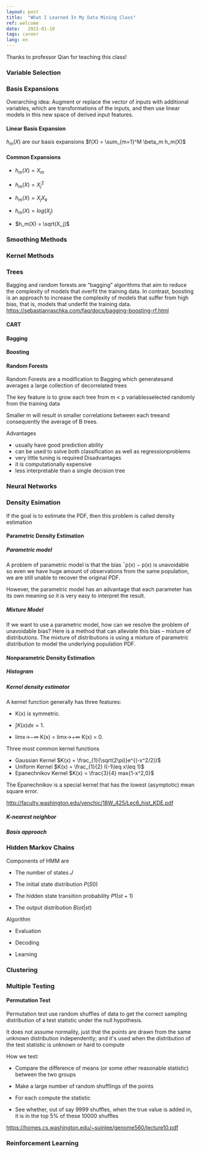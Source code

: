 ```yaml
---
layout: post
title:  "What I Learned In My Data Mining Class"
ref: welcome
date:   2021-01-10
tags: career
lang: en
---
```

Thanks to professor Qian for teaching this class!

### Variable Selection

### Basis Expansions
Overarching idea:
Augment or replace the vector of inputs with additional variables, which are transformations of the inputs, and then use linear models in this new space of derived input features.

#### Linear Basis Expansion
$h_m(X)$ are our basis expansions
$f(X) = \sum_{m=1}^M \beta_m h_m(X)$

#### Common Expansions
- $h_m(X) = X_m$

- $h_m(X) = X_j^2$

- $h_m(X) = X_jX_k$

- $h_m(X) = log(X_j)$

- $h_m(X) = \sqrt(X_j)$
### Smoothing Methods

### Kernel Methods


### Trees 
 Bagging and random forests are “bagging” algorithms that aim to reduce the complexity of models that overfit the training data. In contrast, boosting is an approach to increase the complexity of models that suffer from high bias, that is, models that underfit the training data. https://sebastianraschka.com/faq/docs/bagging-boosting-rf.html
#### CART

#### Bagging

#### Boosting

#### Random Forests
Random Forests are a modification to Bagging which generatesand averages a large collection of decorrelated trees

The key feature is to grow each tree from m < p variablesselected randomly from the training data

Smaller m will result in smaller correlations between each treeand consequently the average of B trees.

Advantages
- usually have good prediction ability
- can be used to solve both classification as well as regressionproblems
- very little tuning is required
Disadvantages
- it is computationally expensive
- less interpretable than a single decision tree
### Neural Networks

### Density Esimation
If the goal is to estimate the PDF, then this problem is called density estimation
#### Parametric Density Estimation

##### Parametric model
A problem of parametric model is that the bias ¯p(x) − p(x) is unavoidable so even we have huge amount
of observations from the same population, we are still unable to recover the original PDF. 

However, the
parametric model has an advantage that each parameter has its own meaning so it is very easy to interpret
the result.
##### Mixture Model
If we want to use a parametric model, how can we resolve the problem of unavoidable bias? Here is a method
that can alleviate this bias – mixture of distributions.
The mixture of distributions is using a mixture of parametric distribution to model the underlying population
PDF.
#### Nonparametric Density Estimation

##### Histogram

##### Kernel density estimator
A kernel function generally has three features:
-  K(x) is symmetric.

- $\int K(x)dx = 1$.

- limx→−∞ K(x) = limx→+∞ K(x) = 0.

Three most common kernel functions 

- Gaussian Kernel $K(x) = \frac_{1}{\sqrt(2\pi)}e^{(-x^2/2)}$
- Uniform Kernel $K(x) = \frac_{1}{2} I(-1\leq x\leq 1)$
- Epanechnikov Kernel $K(x) = \frac{3}{4} max{1-x^2,0}$

The Epanechnikov is a special kernel that has the lowest (asymptotic) mean square error.

http://faculty.washington.edu/yenchic/18W_425/Lec6_hist_KDE.pdf
##### K-nearest neighbor

##### Basis approach

### Hidden Markov Chains

Components of HMM are
- The number of states $J$

- The initial state distribution $P(S0)$

- The hidden state transition probability $P1(st+1)$

- The output distribution $B(ot|st)$

Algorithm

- Evaluation

- Decoding

- Learning
### Clustering

### Multiple Testing

#### Permutation Test

Permutation test use random shuffles of data to get the correct sampling distribution of a test statistic under the null hypothesis. 

It does not assume normality, just that the points are drawn from the same unknown distribution independently; and it's used when the distribution of the test statistic is unknown or hard to compute

How we test:
- Compare the difference of means (or some other reasonable statistic) between the two groups


- Make a large number of random shufflings of the points

- For each compute the statistic

- See whether, out of say 9999 shuffles, when the true value is added in, it is in the top 5% of these 10000 shuffles


https://homes.cs.washington.edu/~suinlee/genome560/lecture10.pdf
### Reinforcement Learning